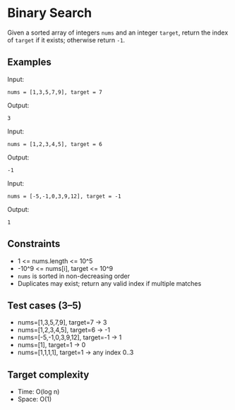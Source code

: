 # Binary Search

Given a sorted array of integers `nums` and an integer `target`, return the index of `target` if it exists; otherwise return `-1`.

## Examples

Input:

```
nums = [1,3,5,7,9], target = 7
```

Output:

```
3
```

Input:

```
nums = [1,2,3,4,5], target = 6
```

Output:

```
-1
```

Input:

```
nums = [-5,-1,0,3,9,12], target = -1
```

Output:

```
1
```

## Constraints

- 1 <= nums.length <= 10^5
- -10^9 <= nums[i], target <= 10^9
- `nums` is sorted in non-decreasing order
- Duplicates may exist; return any valid index if multiple matches

## Test cases (3–5)

- nums=[1,3,5,7,9], target=7 -> 3
- nums=[1,2,3,4,5], target=6 -> -1
- nums=[-5,-1,0,3,9,12], target=-1 -> 1
- nums=[1], target=1 -> 0
- nums=[1,1,1,1], target=1 -> any index 0..3

## Target complexity

- Time: O(log n)
- Space: O(1)
